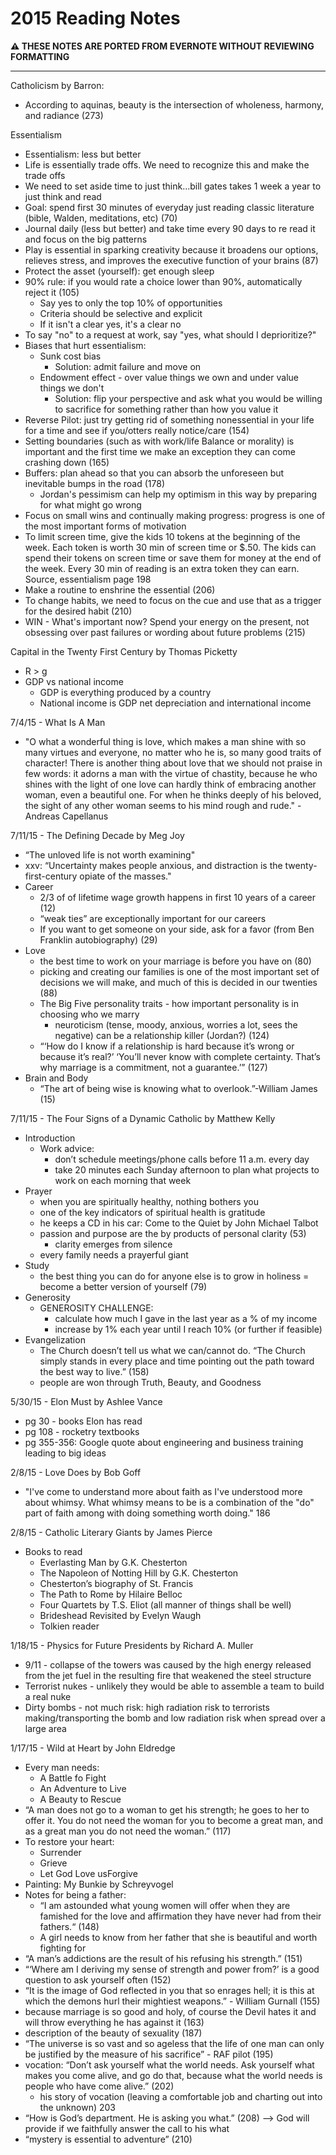 # 2015 Reading Notes

**:warning: THESE NOTES ARE PORTED FROM EVERNOTE WITHOUT REVIEWING FORMATTING**

---

Catholicism by Barron:
* According to aquinas, beauty is the intersection of wholeness, harmony, and radiance (273)

Essentialism
* Essentialism: less but better 
* Life is essentially trade offs. We need to recognize this and make the trade offs
* We need to set aside time to just think...bill gates takes 1 week a year to just think and read
* Goal: spend first 30 minutes of everyday just reading classic literature (bible, Walden, meditations, etc) (70)
* Journal daily (less but better) and take time every 90 days to re read it and focus on the big patterns 
* Play is essential in sparking creativity because it broadens our options, relieves stress, and improves the executive function of your brains (87) 
* Protect the asset (yourself): get enough sleep 
* 90% rule: if you would rate a choice lower than 90%, automatically reject it (105)
    * Say yes to only the top 10% of opportunities 
    * Criteria should be selective and explicit
    * If it isn't a clear yes, it's a clear no 
* To say "no" to a request at work, say "yes, what should I deprioritize?"
* Biases that hurt essentialism:
    * Sunk cost bias
        * Solution: admit failure and move on
    * Endowment effect - over value things we own and under value things we don't
        * Solution: flip your perspective and ask what you would be willing to sacrifice for something rather than how you value it 
* Reverse Pilot: just try getting rid of something nonessential in your life for a time and see if you/otters really notice/care (154)
* Setting boundaries (such as with work/life Balance or morality) is important and the first time we make an exception they can come crashing down (165)
* Buffers: plan ahead so that you can absorb the unforeseen but inevitable bumps in the road (178)
    * Jordan's pessimism can help my optimism in this way by preparing for what might go wrong 
* Focus on small wins and continually making progress: progress is one of the most important forms of motivation 
* To limit screen time, give the kids 10 tokens at the beginning of the week. Each token is worth 30 min of screen time or $.50. The kids can spend their tokens on screen time or save them for money at the end of the week. Every 30 min of reading is an extra token they can earn. Source, essentialism page 198
* Make a routine to enshrine the essential (206)
* To change habits, we need to focus on the cue and use that as a trigger for the desired habit (210) 
* WIN - What's important now? Spend your energy on the present, not obsessing over past failures or wording about future problems (215)

Capital in the Twenty First Century by Thomas Picketty
* R > g
* GDP vs national income
    * GDP is everything produced by a country
    * National income is GDP net depreciation and international income 

7/4/15 - What Is A Man
* "O what a wonderful thing is love, which makes a man shine with so many virtues and everyone, no matter who he is, so many good traits of character! There is another thing about love that we should not praise in few words: it adorns a man with the virtue of chastity, because he who shines with the light of one love can hardly think of embracing another woman, even a beautiful one. For when he thinks deeply of his beloved, the sight of any other woman seems to his mind rough and rude." - Andreas Capellanus

7/11/15 - The Defining Decade by Meg Joy
* “The unloved life is not worth examining"
* xxv: “Uncertainty makes people anxious, and distraction is the twenty-first-century opiate of the masses."
* Career
    * 2/3 of of lifetime wage growth happens in first 10 years of a career (12)
    * “weak ties” are exceptionally important for our careers
    * If you want to get someone on your side, ask for a favor (from Ben Franklin autobiography) (29)
* Love
    * the best time to work on your marriage is before you have on (80)
    * picking and creating our families is one of the most important set of decisions we will make, and much of this is decided in our twenties (88)
    * The Big Five personality traits - how important personality is in choosing who we marry
        * neuroticism (tense, moody, anxious, worries a lot, sees the negative) can be a relationship killer (Jordan?) (124)
    * “‘How do I know if a relationship is hard because it’s wrong or because it’s real?’ ‘You’ll never know with complete certainty. That’s why marriage is a commitment, not a guarantee.’” (127)
* Brain and Body
    * “The art of being wise is knowing what to overlook.”-William James (15)

7/11/15 - The Four Signs of a Dynamic Catholic by Matthew Kelly
* Introduction
    * Work advice:
        * don’t schedule meetings/phone calls before 11 a.m. every day
        * take 20 minutes each Sunday afternoon to plan what projects to work on each morning that week
* Prayer
    * when you are spiritually healthy, nothing bothers you
    * one of the key indicators of spiritual health is gratitude
    * he keeps a CD in his car: Come to the Quiet by John Michael Talbot
    * passion and purpose are the by products of personal clarity (53)
        * clarity emerges from silence
    * every family needs a prayerful giant
* Study
    * the best thing you can do for anyone else is to grow in holiness = become a better version of yourself (79)
* Generosity
    * GENEROSITY CHALLENGE: 
        * calculate how much I gave in the last year as a % of my income
        * increase by 1% each year until I reach 10% (or further if feasible)
* Evangelization
    * The Church doesn’t tell us what we can/cannot do. “The Church simply stands in every place and time pointing out the path toward the best way to live.” (158)
    * people are won through Truth, Beauty, and Goodness

5/30/15 - Elon Must by Ashlee Vance
* pg 30 - books Elon has read
* pg 108 - rocketry textbooks 
* pg 355-356: Google quote about engineering and business training leading to big ideas 

2/8/15 - Love Does by Bob Goff
* "I've come to understand more about faith as I've understood more about whimsy. What whimsy means to be is a combination of the "do" part of faith among with doing something worth doing." 186

2/8/15 - Catholic Literary Giants by James Pierce
* Books to read
    * Everlasting Man by G.K. Chesterton
    * The Napoleon of Notting Hill by G.K. Chesterton
    * Chesterton’s biography of St. Francis
    * The Path to Rome by Hilaire Belloc
    * Four Quartets by T.S. Eliot (all manner of things shall be well)
    * Brideshead Revisited by Evelyn Waugh
    * Tolkien reader

1/18/15 - Physics for Future Presidents by Richard A. Muller
* 9/11 - collapse of the towers was caused by the high energy released from the jet fuel in the resulting fire that weakened the steel structure
* Terrorist nukes - unlikely they would be able to assemble a team to build a real nuke
* Dirty bombs - not much risk: high radiation risk to terrorists making/transporting the bomb and low radiation risk when spread over a large area

1/17/15 - Wild at Heart by John Eldredge
* Every man needs:
    * A Battle fo Fight
    * An Adventure to Live
    * A Beauty to Rescue
* “A man does not go to a woman to get his strength; he goes to her to offer it. You do not need the woman for you to become a great man, and as a great man you do not need the woman.” (117)
* To restore your heart:
    * Surrender
    * Grieve
    * Let God Love usForgive
* Painting: My Bunkie by Schreyvogel
* Notes for being a father:
    * “I am astounded what young women will offer when they are famished for the love and affirmation they have never had from their fathers.“ (148)
    * A girl needs to know from her father that she is beautiful and worth fighting for
* “A man’s addictions are the result of his refusing his strength.” (151)
* “‘Where am I deriving my sense of strength and power from?’ is a good question to ask yourself often (152)
* “It is the image of God reflected in you that so enrages hell; it is this at which the demons hurl their mightiest weapons.” - William Gurnall (155)
* because marriage is so good and holy, of course the Devil hates it and will throw everything he has against it (163)
* description of the beauty of sexuality (187)
* “The universe is so vast and so ageless that the life of one man can only be justified by the measure of his sacrifice” - RAF pilot (195)
* vocation: “Don’t ask yourself what the world needs. Ask yourself what makes you come alive, and go do that, because what the world needs is people who have come alive.” (202)
    * his story of vocation (leaving a comfortable job and charting out into the unknown) 203
* “How is God’s department. He is asking you what.” (208) —> God will provide if we faithfully answer the call to his what
* “mystery is essential to adventure” (210)
